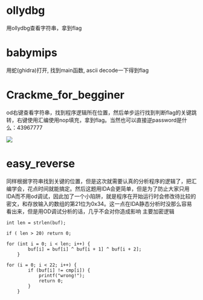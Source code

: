 # ollydbg

用ollydbg查看字符串，拿到flag

# babymips

用蛇(ghidra)打开, 找到main函数, ascii decode一下得到flag

# Crackme_for_begginer

od右键查看字符串，找到程序逻辑所在位置，然后单步运行找到判断flag的关键跳转，右键使用汇编使用nop填充，拿到flag。当然也可以直接逆password是什么：43967777

![](https://img-cjm00n.oss-cn-shenzhen.aliyuncs.com/Snipaste_2019-09-02_23-59-34.png)

# easy_reverse

同样根据字符串找到关键的位置，但是这次就需要认真的分析程序的逻辑了，把汇编学会，花点时间就能搞定。然后这题用IDA会更简单，但是为了防止大家只用IDA而不用od调试，因此加了一个小陷阱，就是程序在开始运行时会修改待比较的密文，和存放输入的数组的第21位为0x34。这一点在IDA静态分析时没那么容易看出来，但是用OD调试分析的话，几乎不会对你造成影响
主要加密逻辑

```
int len = strlen(buf);

if ( len > 20) return 0;

for (int i = 0; i < len; i++) {
		buf[i] = buf[i] ^ buf[i + 1] ^ buf[i + 2];
	}
	
for (i = 0; i < 22; i++) {
		if (buf[i] != cmp[i]) {
			printf("wrong!");
			return 0;
		}
	}
```

